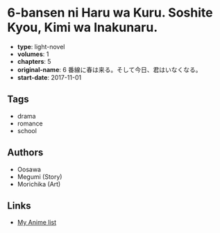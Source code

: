 # 6-bansen ni Haru wa Kuru. Soshite Kyou, Kimi wa Inakunaru.

-   **type**: light-novel
-   **volumes**: 1
-   **chapters**: 5
-   **original-name**: 6 番線に春は来る。そして今日、君はいなくなる。
-   **start-date**: 2017-11-01

## Tags

-   drama
-   romance
-   school

## Authors

-   Oosawa
-   Megumi (Story)
-   Morichika (Art)

## Links

-   [My Anime list](https://myanimelist.net/manga/110218/6-bansen_ni_Haru_wa_Kuru_Soshite_Kyou_Kimi_wa_Inakunaru)
